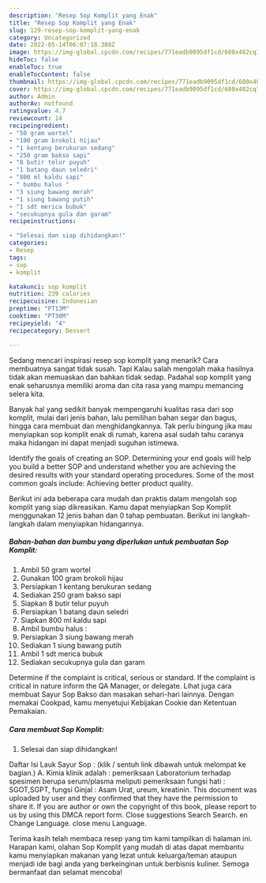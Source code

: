 ```yaml
---
description: "Resep Sop Komplit yang Enak"
title: "Resep Sop Komplit yang Enak"
slug: 129-resep-sop-komplit-yang-enak
category: Uncategorized
date: 2022-05-14T06:07:18.308Z
image: https://img-global.cpcdn.com/recipes/771eadb9095df1cd/680x482cq70/sop-komplit-foto-resep-utama.jpg
hideToc: false
enableToc: true
enableTocContent: false
thumbnail: https://img-global.cpcdn.com/recipes/771eadb9095df1cd/680x482cq70/sop-komplit-foto-resep-utama.jpg
cover: https://img-global.cpcdn.com/recipes/771eadb9095df1cd/680x482cq70/sop-komplit-foto-resep-utama.jpg
author: Admin
authorAv: notfound
ratingvalue: 4.7
reviewcount: 14
recipeingredient:
- "50 gram wortel"
- "100 gram brokoli hijau"
- "1 kentang berukuran sedang"
- "250 gram bakso sapi"
- "8 butir telur puyuh"
- "1 batang daun seledri"
- "800 ml kaldu sapi"
- " bumbu halus "
- "3 siung bawang merah"
- "1 siung bawang putih"
- "1 sdt merica bubuk"
- "secukupnya gula dan garam"
recipeinstructions:

- "Selesai dan siap dihidangkan!"
categories:
- Resep
tags:
- sop
- komplit

katakunci: sop komplit 
nutrition: 239 calories
recipecuisine: Indonesian
preptime: "PT13M"
cooktime: "PT30M"
recipeyield: "4"
recipecategory: Dessert

---
```



Sedang mencari inspirasi resep sop komplit yang menarik? Cara membuatnya sangat tidak susah. Tapi Kalau salah mengolah maka hasilnya tidak akan memuaskan dan bahkan tidak sedap. Padahal sop komplit yang enak seharusnya memiliki aroma dan cita rasa yang mampu memancing selera kita.


Banyak hal yang sedikit banyak mempengaruhi kualitas rasa dari sop komplit, mulai dari jenis bahan, lalu pemilihan bahan segar dan bagus, hingga cara membuat dan menghidangkannya. Tak perlu bingung jika mau menyiapkan sop komplit enak di rumah, karena asal sudah tahu caranya maka hidangan ini dapat menjadi suguhan istimewa.

Identify the goals of creating an SOP. Determining your end goals will help you build a better SOP and understand whether you are achieving the desired results with your standard operating procedures. Some of the most common goals include: Achieving better product quality.


Berikut ini ada beberapa cara mudah dan praktis dalam mengolah sop komplit yang siap dikreasikan. Kamu dapat menyiapkan Sop Komplit menggunakan 12 jenis bahan dan 0 tahap pembuatan. Berikut ini langkah-langkah dalam menyiapkan hidangannya.

<!--inarticleads1-->

##### Bahan-bahan dan bumbu yang diperlukan untuk pembuatan Sop Komplit:

1. Ambil 50 gram wortel
1. Gunakan 100 gram brokoli hijau
1. Persiapkan 1 kentang berukuran sedang
1. Sediakan 250 gram bakso sapi
1. Siapkan 8 butir telur puyuh
1. Persiapkan 1 batang daun seledri
1. Siapkan 800 ml kaldu sapi
1. Ambil  bumbu halus :
1. Persiapkan 3 siung bawang merah
1. Sediakan 1 siung bawang putih
1. Ambil 1 sdt merica bubuk
1. Sediakan secukupnya gula dan garam


Determine if the complaint is critical, serious or standard. If the complaint is critical in nature inform the QA Manager, or delegate. Lihat juga cara membuat Sayur Sop Bakso dan masakan sehari-hari lainnya. Dengan memakai Cookpad, kamu menyetujui Kebijakan Cookie dan Ketentuan Pemakaian. 

<!--inarticleads2-->

##### Cara membuat Sop Komplit:


1. Selesai dan siap dihidangkan!

Daftar Isi Lauk Sayur Sop : (klik / sentuh link dibawah untuk melompat ke bagian.) A. Kimia klinik adalah : pemeriksaan Laboratorium terhadap spesimen berupa serum/plasma meliputi pemeriksaan fungsi hati : SGOT,SGPT, fungsi Ginjal : Asam Urat, ureum, kreatinin. This document was uploaded by user and they confirmed that they have the permission to share it. If you are author or own the copyright of this book, please report to us by using this DMCA report form. Close suggestions Search Search. en Change Language. close menu Language. 

Terima kasih telah membaca resep yang tim kami tampilkan di halaman ini. Harapan kami, olahan Sop Komplit yang mudah di atas dapat membantu kamu menyiapkan makanan yang lezat untuk keluarga/teman ataupun menjadi ide bagi anda yang berkeinginan untuk berbisnis kuliner. Semoga bermanfaat dan selamat mencoba!
